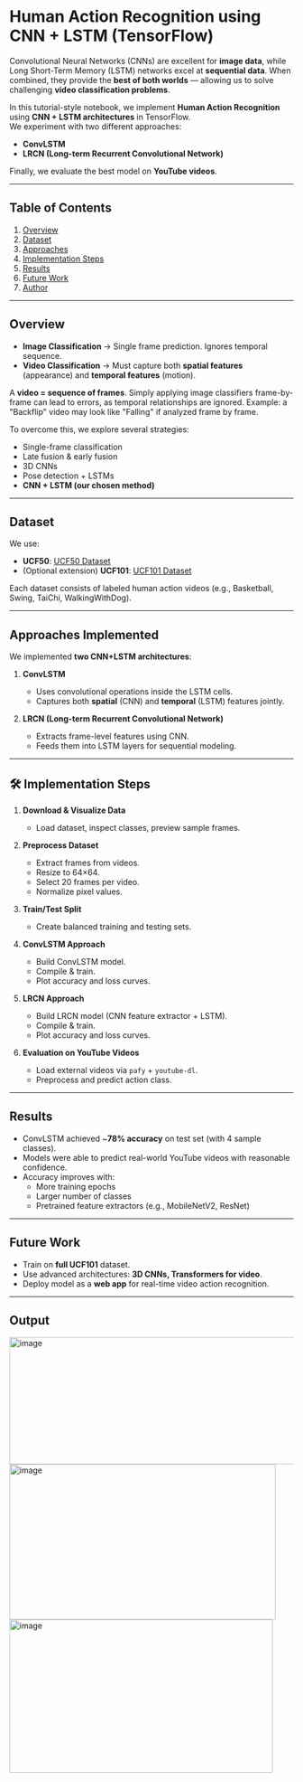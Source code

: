 #  Human Action Recognition using CNN + LSTM (TensorFlow)

Convolutional Neural Networks (CNNs) are excellent for **image data**, while Long Short-Term Memory (LSTM) networks excel at **sequential data**. When combined, they provide the **best of both worlds** — allowing us to solve challenging **video classification problems**.

In this tutorial-style notebook, we implement **Human Action Recognition** using **CNN + LSTM architectures** in TensorFlow.  
We experiment with two different approaches:
- **ConvLSTM**  
- **LRCN (Long-term Recurrent Convolutional Network)**  

Finally, we evaluate the best model on **YouTube videos**.

---

## Table of Contents
1. [Overview](#overview)  
2. [Dataset](#dataset)  
3. [Approaches](#approaches)  
4. [Implementation Steps](#implementation-steps)  
5. [Results](#results)  
6. [Future Work](#future-work)  
7. [Author](#author)  

---

##  Overview
- **Image Classification** → Single frame prediction. Ignores temporal sequence.  
- **Video Classification** → Must capture both **spatial features** (appearance) and **temporal features** (motion).  

 A **video = sequence of frames**. Simply applying image classifiers frame-by-frame can lead to errors, as temporal relationships are ignored. Example: a "Backflip" video may look like "Falling" if analyzed frame by frame.  

To overcome this, we explore several strategies:
- Single-frame classification  
- Late fusion & early fusion  
- 3D CNNs  
- Pose detection + LSTMs  
- **CNN + LSTM (our chosen method)** 

---

##  Dataset
We use:  
- **UCF50**: [UCF50 Dataset](https://www.crcv.ucf.edu/data/UCF50.php)  
- (Optional extension) **UCF101**: [UCF101 Dataset](https://www.crcv.ucf.edu/data/UCF101.php)  

Each dataset consists of labeled human action videos (e.g., Basketball, Swing, TaiChi, WalkingWithDog).  

---

##  Approaches Implemented
We implemented **two CNN+LSTM architectures**:

1. **ConvLSTM**  
   - Uses convolutional operations inside the LSTM cells.  
   - Captures both **spatial** (CNN) and **temporal** (LSTM) features jointly.  

2. **LRCN (Long-term Recurrent Convolutional Network)**  
   - Extracts frame-level features using CNN.  
   - Feeds them into LSTM layers for sequential modeling.  

---

## 🛠️ Implementation Steps
1. **Download & Visualize Data**  
   - Load dataset, inspect classes, preview sample frames.  

2. **Preprocess Dataset**  
   - Extract frames from videos.  
   - Resize to 64×64.  
   - Select 20 frames per video.  
   - Normalize pixel values.  

3. **Train/Test Split**  
   - Create balanced training and testing sets.  

4. **ConvLSTM Approach**  
   - Build ConvLSTM model.  
   - Compile & train.  
   - Plot accuracy and loss curves.  

5. **LRCN Approach**  
   - Build LRCN model (CNN feature extractor + LSTM).  
   - Compile & train.  
   - Plot accuracy and loss curves.  

6. **Evaluation on YouTube Videos**  
   - Load external videos via `pafy` + `youtube-dl`.  
   - Preprocess and predict action class.  

---

## Results
- ConvLSTM achieved ~**78% accuracy** on test set (with 4 sample classes).  
- Models were able to predict real-world YouTube videos with reasonable confidence.  
- Accuracy improves with:  
  - More training epochs  
  - Larger number of classes  
  - Pretrained feature extractors (e.g., MobileNetV2, ResNet)  

---

## Future Work
- Train on **full UCF101** dataset.  
- Use advanced architectures: **3D CNNs, Transformers for video**.  
- Deploy model as a **web app** for real-time video action recognition.  

---
## Output
<img width="930" height="225" alt="image" src="https://github.com/user-attachments/assets/6ec0da25-0cb2-47fc-863b-ad8bda11c645" />
<img width="472" height="275" alt="image" src="https://github.com/user-attachments/assets/200b4276-5475-4ab1-9af2-1948b7a7f9cc" />
<img width="467" height="271" alt="image" src="https://github.com/user-attachments/assets/f16ef77a-b0e3-4d97-b550-9a5bb55d8be4" />


